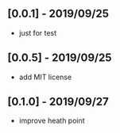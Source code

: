 ## [0.0.1] - 2019/09/25

* just for test 

## [0.0.5] - 2019/09/25

* add MIT license

## [0.1.0] - 2019/09/27

* improve heath point